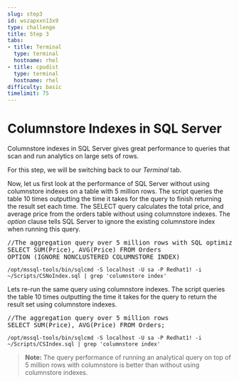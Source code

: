 ```yaml
---
slug: step3
id: wszapxxn13x9
type: challenge
title: Step 3
tabs:
- title: Terminal
  type: terminal
  hostname: rhel
- title: cpudist
  type: terminal
  hostname: rhel
difficulty: basic
timelimit: 75
---
```

# Columnstore Indexes in SQL Server

Columnstore indexes in SQL Server gives great performance to queries that scan and run analytics on large sets of rows.

For this step, we will be switching back to our *Terminal* tab.

Now, let us first look at the performance of SQL Server without using columnstore indexes on a table with 5 million rows. The script queries the table 10 times outputting the time it takes for the query to finish returning the result set each time. The SELECT query calculates the total price, and average price from the orders table without using columnstore indexes. The *option* clause tells SQL Server to ignore the existing columnstore index when running this query.

<pre class="file">
//The aggregation query over 5 million rows with SQL optimizer option to ignore columnstore index
SELECT SUM(Price), AVG(Price) FROM Orders
OPTION (IGNORE_NONCLUSTERED_COLUMNSTORE_INDEX)
</pre>

```
/opt/mssql-tools/bin/sqlcmd -S localhost -U sa -P Redhat1! -i ~/Scripts/CSNoIndex.sql | grep 'columnstore index'
```

Lets re-run the same query using columnstore indexes. The script queries the table 10 times outputting the time it takes for the query to return the result set using columnstore indexes.

<pre class="file">
//The aggregation query over 5 million rows
SELECT SUM(Price), AVG(Price) FROM Orders;
</pre>

```
/opt/mssql-tools/bin/sqlcmd -S localhost -U sa -P Redhat1! -i ~/Scripts/CSIndex.sql | grep 'columnstore index'
```

>**Note:** The query performance of running an analytical query on top of 5 million rows with columnstore is better than without using columnstore indexes.
